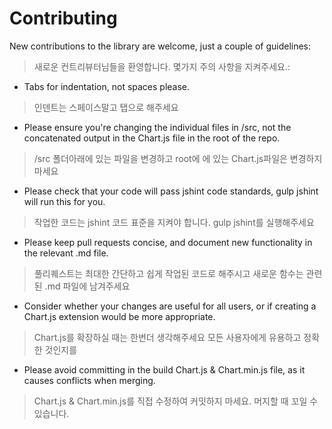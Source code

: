 Contributing
============

New contributions to the library are welcome, just a couple of guidelines:
> 새로운 컨트리뷰터님들을 환영합니다. 몇가지 주의 사항을 지켜주세요.:

 * Tabs for indentation, not spaces please.
 > 인덴트는 스페이스말고 탭으로 해주세요
 
 * Please ensure you're changing the individual files in /src, not the concatenated output in the Chart.js file in the root of the repo.
 > /src 폴더아래에 있는 파일을 변경하고 root에 에 있는 Chart.js파일은 변경하지마세요
 
 * Please check that your code will pass jshint code standards, gulp jshint will run this for you.
 > 작업한 코드는 jshint 코드 표준을 지켜야 합니다. gulp jshint를 실행해주세요
 
 * Please keep pull requests concise, and document new functionality in the relevant .md file.
 > 풀리퀘스트는 최대한 간단하고 쉽게 작업된 코드로 해주시고 새로운 함수는 관련된 .md 파일에 남겨주세요
 
 * Consider whether your changes are useful for all users, or if creating a Chart.js extension would be more appropriate.
 > Chart.js를 확장하실 때는 한번더 생각해주세요 모든 사용자에게 유용하고 정확한 것인지를
 
 * Please avoid committing in the build Chart.js & Chart.min.js file, as it causes conflicts when merging.
 > Chart.js & Chart.min.js를 직접 수정하여 커밋하지 마세요. 머지할 때 꼬일 수 있습니다. 
